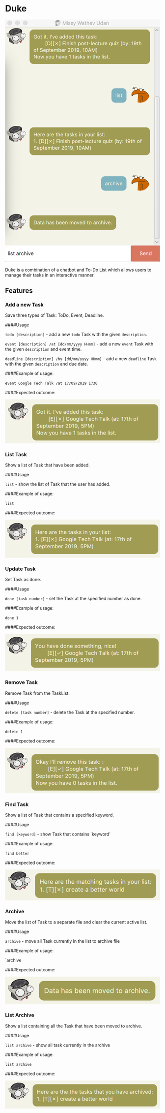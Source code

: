 # Duke
![Application Layout Preview](Ui.png)

Duke is a combination of a chatbot and To-Do List which allows users to manage their tasks in an interactive manner. 

## Features 

### Add a new Task
Save three types of Task: ToDo, Event, Deadline.

####Usage

`todo [description]` - add a new `todo` Task with the given `description`.

`event [description] /at [dd/mm/yyyy HHmm]` - add a new `event` Task with the given `description` and event time.

`deadline [description] /by [dd/mm/yyyy HHmm]` - add a new `deadline` Task with the given `description` and due date.

####Example of usage:

`event Google Tech Talk /at 17/09/2019 1730` 

####Expected outcome:

![Add](add.png)


### List Task
Show a list of Task that have been added.

####Usage

`list` - show the list of Task that the user has added.

####Example of usage:

`list` 

####Expected outcome:

![List](list.png)


### Update Task
Set Task as done.

####Usage

`done [task number]` - set the Task at the specified number as done.

####Example of usage:

`done 1` 

####Expected outcome:

![Done](done.png)

### Remove Task
Remove Task from the TaskList.

####Usage

`delete [task number]` - delete the Task at the specified number.

####Example of usage:

`delete 1` 

####Expected outcome:

![Delete](delete.png)

### Find Task
Show a list of Task that contains a specified keyword.


####Usage

`find [keyword]` - show Task that contains `keyword'

####Example of usage:

`find better` 

####Expected outcome:

![Find](find.png)

### Archive
Move the list of Task to a separate file and clear the current active list.


####Usage

`archive` - move all Task currently in the list to archive file

####Example of usage:

`archive

####Expected outcome:

![Archive](archive.png)

### List Archive
Show a list containing all the Task that have been moved to archive.


####Usage

`list archive` - show all task currently in the archive

####Example of usage:

`list archive` 

####Expected outcome:

![List Archive](listarchive.png)

